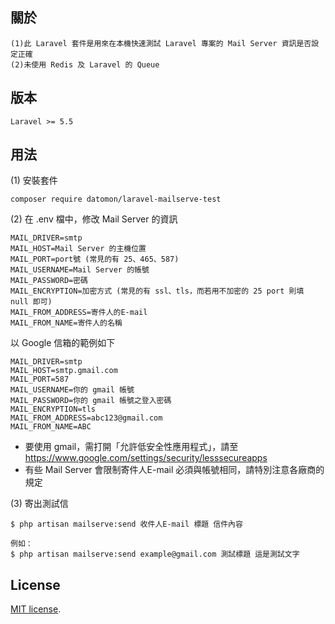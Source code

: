 ## 關於

    (1)此 Laravel 套件是用來在本機快速測試 Laravel 專案的 Mail Server 資訊是否設定正確
    (2)未使用 Redis 及 Laravel 的 Queue

## 版本

    Laravel >= 5.5

## 用法

(1) 安裝套件

    composer require datomon/laravel-mailserve-test

(2) 在 .env 檔中，修改 Mail Server 的資訊

    MAIL_DRIVER=smtp
    MAIL_HOST=Mail Server 的主機位置
    MAIL_PORT=port號 (常見的有 25、465、587)
    MAIL_USERNAME=Mail Server 的帳號
    MAIL_PASSWORD=密碼
    MAIL_ENCRYPTION=加密方式 (常見的有 ssl、tls，而若用不加密的 25 port 則填 null 即可)
    MAIL_FROM_ADDRESS=寄件人的E-mail
    MAIL_FROM_NAME=寄件人的名稱

以 Google 信箱的範例如下

    MAIL_DRIVER=smtp
    MAIL_HOST=smtp.gmail.com
    MAIL_PORT=587
    MAIL_USERNAME=你的 gmail 帳號
    MAIL_PASSWORD=你的 gmail 帳號之登入密碼
    MAIL_ENCRYPTION=tls
    MAIL_FROM_ADDRESS=abc123@gmail.com
    MAIL_FROM_NAME=ABC

- 要使用 gmail，需打開「允許低安全性應用程式」，請至 https://www.google.com/settings/security/lesssecureapps  
- 有些 Mail Server 會限制寄件人E-mail 必須與帳號相同，請特別注意各廠商的規定

(3) 寄出測試信

    $ php artisan mailserve:send 收件人E-mail 標題 信件內容

    例如：
    $ php artisan mailserve:send example@gmail.com 測試標題 這是測試文字

## License

[MIT license](https://opensource.org/licenses/MIT).
